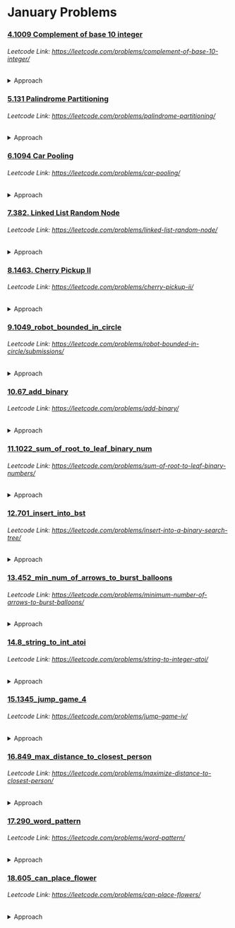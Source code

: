 # January Problems

### [4.1009 Complement of base 10 integer](https://github.com/shamli1997/leetcode_problems/blob/main/Leetcode_Problems/January/4.1009_complement_of_base_10_int.py)
###### Leetcode Link: https://leetcode.com/problems/complement-of-base-10-integer/
<details><summary> Approach </summary>

 1. Create a mask and substract the given number.
</details>

### [5.131 Palindrome Partitioning](https://github.com/shamli1997/leetcode_problems/blob/main/Leetcode_Problems/January/5.131_palindrome_partitioning.py)
###### Leetcode Link: https://leetcode.com/problems/palindrome-partitioning/
<details><summary> Approach </summary>

 1. Use dfs to find all the substrings of the given string.
</details>

### [6.1094 Car Pooling](https://github.com/shamli1997/leetcode_problems/blob/main/Leetcode_Problems/January/6.1094_car_pooling.py)
###### Leetcode Link: https://leetcode.com/problems/car-pooling/
<details><summary> Approach </summary>

#### Time Complexity: O(n)
#### Space Complexity: o(max(n,1001)).
 1. Create capacity array of 1001 filled with 0.
 2. Increment the capacityArray by trip when passenger onboards.
 3. Decrement the capacityArray by trip when passenger departs.
 4. Loop over capacityArray and decrement the passenger from given capacity.
 5. Return false if capacity < passenger present in the capacity_array.
</details>

### [7.382. Linked List Random Node](https://github.com/shamli1997/leetcode_problems/blob/main/Leetcode_Problems/January/7.382_linked_list_random_node.py)
###### Leetcode Link: https://leetcode.com/problems/linked-list-random-node/
<details><summary> Approach </summary>

#### Time Complexity: O(n)
#### Space Complexity: O(1).
 1. Chosen value = 0 and scope = 1
 2. Loop through the Linked list
 3. if random_value < 1/scope then chosen_value = current_value of LL.
 4. Increment the scope by 1 and move current to next.

</details>

### [8.1463. Cherry Pickup II](https://github.com/shamli1997/leetcode_problems/blob/main/Leetcode_Problems/January/8.1463_cherry_pick_up_2.py)
###### Leetcode Link: https://leetcode.com/problems/cherry-pickup-ii/
<details><summary> Approach </summary>

#### Time Complexity: O(MN^2)
#### Space Complexity: O(MN^2).
 1. Define a dp function that takes three integers row, col1, and col2 as input.
 2. (row, col1) represents the location of robot1, and (row, col2) represents the location of robot2.
 3. The dp function returns the maximum cherries we can pick if robot1 starts at (row, col1) and robot2 starts at (row, col2).
 4. In the dp function:
    1. Collect the cherry at (row, col1) and (row, col2). Do not double count if col1 == col2.
    2. If we do not reach the last row, we need to add the maximum cherries we can pick in the future.
    3. The maximum cherries we can pick in the future is the maximum of dp(row+1, new_col1, new_col2), where new_col1 can be col1, col1+1, or col1-1, and new_col2 can be col2, col2+1, or col2-1.
    4. Return the total cherries we can pick.
 5. Finally, return dp(row=0, col1=0, col2=last_column) in the main function
</details>

### [9.1049_robot_bounded_in_circle](https://github.com/shamli1997/leetcode_problems/blob/main/Leetcode_Problems/January/9.1049_robot_bounded_in_circle.py)
###### Leetcode Link: https://leetcode.com/problems/robot-bounded-in-circle/submissions/
<details><summary> Approach </summary>

#### Time Complexity: O(N)
#### Space Complexity: O(1).
 1. Set direction:di(0,1) as it is moving straight towards north.
 2. Keep starting position at (0,0).
 3. Iterate through instruction string
 4. if "G": Go straight that means add x+di[0],y+di[1]
 5. if "L": Change direction: di(-di[1],di[0])
 6. if "R": Change direction: di(di[1],-di[0])
 7. Check if x,y==0,0 or di!=(0,1) #no circle found if di is (0,1)
</details>

### [10.67_add_binary](https://github.com/shamli1997/leetcode_problems/blob/main/Leetcode_Problems/January/10.67_add_binary.py)
###### Leetcode Link: https://leetcode.com/problems/add-binary/
<details><summary> Approach </summary>

#### Time Complexity: O(N)
#### Space Complexity: O(1).
 1. The resulting bit is equal to (aBit + bBit + carry) % 2. That works because the bit becomes 1 only if the sum (aBit + bBit + carry) is greater than 2. Example: 1+1+1 = 3 => 3%2 = 1
 2. Carry can be calculated as (aBit + bBit + carry) // 2 (the result of division floor rounded). Example: 1+1+1 = 3 => carry = 3//2 = 1
 3. Use negative index i here to iterate from the end (list[-1] gives the last element of the list). That allows us to have just one single index for both strings.
</details>

### [11.1022_sum_of_root_to_leaf_binary_num](https://github.com/shamli1997/leetcode_problems/blob/main/Leetcode_Problems/January/11.1022_sum_of_root_to_leaf_binary_num.py)
###### Leetcode Link: https://leetcode.com/problems/sum-of-root-to-leaf-binary-numbers/
<details><summary> Approach </summary>

#### Time Complexity: O(N)
#### Space Complexity: O(H) H:Height of the tree.
 1. sum = sum * 2 + root.val
 2. if root.left or root.right call the recursive function and return the left + right sum
 3. else return sum
</details>

### [12.701_insert_into_bst](https://github.com/shamli1997/leetcode_problems/blob/main/Leetcode_Problems/January/12.701_insert_into_bst.py)
###### Leetcode Link: https://leetcode.com/problems/insert-into-a-binary-search-tree/
<details><summary> Approach </summary>

#### Time Complexity: O(log base 2 N)
 1. If root is empty then make node with given value and return Node
 2. if val < curr.val: 
   1. check if left node exist. True: curr = curr.left False: curr.left = TreeNode(val)
3. if val > curr.val: 
   1. check if right node exist. True: curr = curr.right False: curr.right = TreeNode(val)
4. return root
</details>

### [13.452_min_num_of_arrows_to_burst_balloons](https://github.com/shamli1997/leetcode_problems/blob/main/Leetcode_Problems/January/13.452_min_num_of_arrows_to_burst_balloons.py)
###### Leetcode Link: https://leetcode.com/problems/minimum-number-of-arrows-to-burst-balloons/
<details><summary> Approach </summary>

#### Time Complexity: O(N log N)
 1. Sort the List according to 2nd element
 2. check for overlapping interval and increment the arrows and update ending point of the interval.
</details>

### [14.8_string_to_int_atoi](https://github.com/shamli1997/leetcode_problems/blob/main/Leetcode_Problems/January/14.8_string_to_int_atoi.py)
###### Leetcode Link: https://leetcode.com/problems/string-to-integer-atoi/
<details><summary> Approach </summary>

#### Time Complexity: O(s)

![DFA: Deterministic finite automaton](https://github.com/shamli1997/leetcode_problems/blob/main/Leetcode_Problems/January/atoi.PNG?raw=true)

</details>

### [15.1345_jump_game_4](https://github.com/shamli1997/leetcode_problems/blob/main/Leetcode_Problems/January/15.1345_jump_game_4.py)
###### Leetcode Link: https://leetcode.com/problems/jump-game-iv/
<details><summary> Approach </summary>

#### Time complexity: O(N) since we will visit every node at most once.

#### Space complexity: O(N) since it needs curs and nex to store nodes.

1. we can store nodes with the same value together in a graph dictionary. With this method, when searching, we do not need to iterate the whole list to find the nodes with the same value as the next steps, but only need to ask the precomputed dictionary. However, to prevent stepping back, we need to clear the dictionary after we get to that value.


</details>

### [16.849_max_distance_to_closest_person](https://github.com/shamli1997/leetcode_problems/blob/main/Leetcode_Problems/January/16.849_max_distance_to_closest_person.py)
###### Leetcode Link: https://leetcode.com/problems/maximize-distance-to-closest-person/
<details><summary> Approach </summary>

#### Time Complexity: O(N), where N is the length of seats.

#### Space Complexity: O(1).

1. Keep track of prev, the filled seat at or to the left of i, and future, the filled seat at or to the right of i.

2. Then at seat i, the closest person is min(i - prev, future - i), with one exception. i - prev should be considered infinite if there is no person to the left of seat i, and similarly future - i is infinite if there is no one to the right of seat i.


</details>

### [17.290_word_pattern](https://github.com/shamli1997/leetcode_problems/blob/main/Leetcode_Problems/January/17.290_word_pattern.py)
###### Leetcode Link: https://leetcode.com/problems/word-pattern/
<details><summary> Approach </summary>

#### Time Complexity: O(N)

#### Space Complexity: O(N)

1. map the letters in the pattern with words.
2. to handle the edge case for pattern -> 'a,a' s -> 'dog,cat' compare the len(set(p)) with len(set(s))


</details>

### [18.605_can_place_flower](https://github.com/shamli1997/leetcode_problems/blob/main/Leetcode_Problems/January/18.605_can_place_flower.py)
###### Leetcode Link: https://leetcode.com/problems/can-place-flowers/
<details><summary> Approach </summary>

#### Time Complexity: O(N)

#### Space Complexity: O(1)

1. Since the code needs to check the previous and next positions of an empty position, we have to consider the edge cases for flowerbed[0] and flowerbed[-1]. The inclusion of this flowerbed = [0] + flowerbed + [0] allows us to check these two positions.
2. Also, we have to reset the empty position to 1 (occupied) and so avoid double-counting.


</details>
